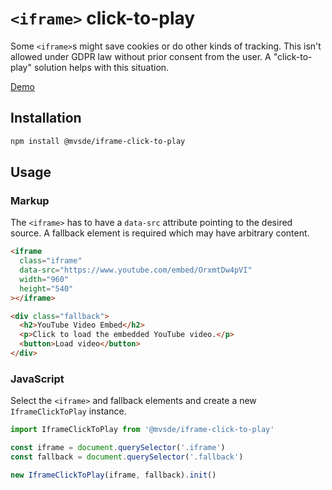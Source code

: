 # `<iframe>` click-to-play

Some `<iframe>`s might save cookies or do other kinds of tracking. This isn't allowed under GDPR law without prior consent from the user. A "click-to-play" solution helps with this situation.

[Demo](https://iframe-click-to-play.fynn.be)

## Installation

```bash
npm install @mvsde/iframe-click-to-play
```

## Usage

### Markup

The `<iframe>` has to have a `data-src` attribute pointing to the desired source. A fallback element is required which may have arbitrary content.

```html
<iframe
  class="iframe"
  data-src="https://www.youtube.com/embed/OrxmtDw4pVI"
  width="960"
  height="540"
></iframe>

<div class="fallback">
  <h2>YouTube Video Embed</h2>
  <p>Click to load the embedded YouTube video.</p>
  <button>Load video</button>
</div>
```

### JavaScript

Select the `<iframe>` and fallback elements and create a new `IframeClickToPlay` instance.

```js
import IframeClickToPlay from '@mvsde/iframe-click-to-play'

const iframe = document.querySelector('.iframe')
const fallback = document.querySelector('.fallback')

new IframeClickToPlay(iframe, fallback).init()
```
